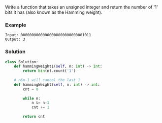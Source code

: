 Write a function that takes an unsigned integer and return the number of '1' bits it has (also known as the Hamming weight).

### Example
```
Input: 00000000000000000000000000001011
Output: 3
```

### Solution

```python
class Solution:
    def hammingWeight1(self, n: int) -> int:
        return bin(n).count('1')
    
    # n&n-1 will cancel the last 1
    def hammingWeight(self, n: int) -> int:
        cnt = 0
        
        while n:
            n &= n-1
            cnt += 1
        
        return cnt
```